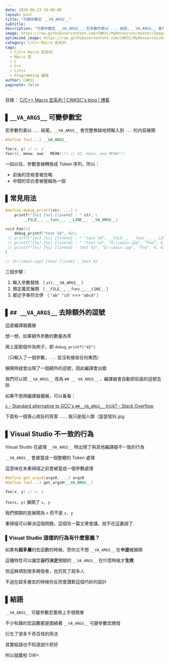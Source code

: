 ```yaml
---
date: 2020-06-23 19:00:00
layout: post
title: "可變參數宏 __VA_ARGS__"
subtitle: 
description: "可變參數宏 __VA_ARGS__，宏參數列表以 ... 結尾，__VA_ARGS__ 會完整無缺地把輸入到 ... 的内容展開"
image: https://raw.githubusercontent.com/CWKSC/MyResources/master/Image/post5.jpg
optimized_image: https://raw.githubusercontent.com/CWKSC/MyResources/master/Image/optimized/post5_opt.jpg
category: C/C++ Macro 宏系列
tags:
  - C/C++ Macro 宏系列
  - Macro 宏
  - C
  - C++
  - C/C++
  - Programming 編程
author: CWKSC
paginate: false
---
```


目錄： <a href="https://cwksc.github.io/C_C++-Macro-宏系列/">C/C++ Macro 宏系列 | CWKSC's blog | 博客</a>

## ▌`__VA_ARGS__` 可變參數宏

宏參數列表以 `...` 結尾，`__VA_ARGS__` 會完整無缺地把輸入到 `...` 的内容展開

```c++
#define foo(...) __VA_ARGS__

foo(x, y) // x, y
foo(42, meow, owo   MEOW!!!) // 42, meow, owo MEOW!!!
```

一如以往，參數會被轉換成 Token 序列，所以：

- 前後的空格會被忽略
- 中間的空白會被壓縮為一個

## ▌常見用法

```c++
#define debug_printf(str, ...) \
    printf("[%s] [%s] [line%d] : " str, \
        __FILE__, __func__, __LINE__, __VA_ARGS__)

void Foo(){
    debug_printf("test %d", 42);
 // printf("[%s] [%s] [line%d] : " "test %d", __FILE__, __func__, __LINE__, 42);
 // printf("[%s] [%s] [line%d] : " "test %d", "D:\\main.cpp", "Foo", 6, 42);
 // printf("[%s] [%s] [line%d] : test %d", "D:\\main.cpp", "Foo", 6, 42);
}

// [D:\\main.cpp] [Foo] [line6] : test 42
```

三個步驟：

1. 輸入參數替換 （ `str`, `__VA_ARGS__` ）
2. 預定義宏展開 （ `__FILE__`, `__func__`, `__LINE__` ）
3. 鄰近字串符合併 （ `"ab" "cd"` >>> `"abcd"` ）

## ▌`## __VA_ARGS__` 去除額外的逗號

這是編譯器擴展

想一想，如果額外參數的數量為零

用上面那個作為例子，即 `debug_printf("42")` 

（只輸入了一個參數，`...` 並沒有接收任何東西）

展開時就會出現了一個額外的逗號，因此編譯會出錯

我們可以把 `__VA_ARGS__` 改為 `## __ VA_ARGS__` ，編譯器會自動把前面的逗號去除

如果不想用編譯器擴展，可以看看：

[c - Standard alternative to GCC's `##__VA_ARGS__` trick? - Stack Overflow](https://stackoverflow.com/a/11172679/11693034)

下面有一個喪心病狂的答案 ...... 我只是個人類（瑟瑟發抖.jpg

## ▌Visual Studio 不一致的行為

Visual Studio 在處理 `__VA_ARGS__` 時出現了與其他編譯器不一致的行為

`__VA_ARGS__` 會被當成一個整體的 Token 處理

這意味在未重掃描之前會被當成一個參數處理

```c++
#define get_args0(args0, ...) args0
#define foo(...) get_args0(__VA_ARGS__)

foo(x, y) // x, y
```

`foo(x, y)` 展開了 `x, y`

我們預期的是展開為 `x` 而不是  `x, y`

重掃描可以解決這個問題，這個另一篇文章會講，就不在這裏說了

### ▌Visual Studio 這樣的行為有什麼意義？

如果有**超多層**的宏函數的時候，而你又不想 `__VA_ARGS__` 在**中途**被展開

這種特性可以讓您**自行決定**預期的 `__VA_ARGS__` 在什麼時候才**生效**

但這麻煩到很多開發者，也坑死了超多人

不過在超多層宏的時候你反而會讚歎這個巧妙的設計

## ▌結語

`__VA_ARGS__` 可變參數宏要用上手很簡單

不少有趣的宏函數都是圍繞著 `__VA_ARGS__` 可變參數宏開發

衍生了很多千奇百怪的用法

其實結語也不知道說什麽好

所以就醬啦 OW<